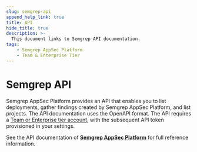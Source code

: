 ```yaml
---
slug: semgrep-api
append_help_link: true
title: API
hide_title: true
description: >-
  This document links to Semgrep API documentation.
tags:
    - Semgrep AppSec Platform
    - Team & Enterprise Tier
---
```




# Semgrep API

Semgrep AppSec Platform provides an API that enables you to list deployments, gather findings created by Semgrep AppSec Platform, and list projects. The API documentation uses the OpenAPI format. The API requires a [Team or Enterprise tier account](https://semgrep.dev/pricing/), with the subsequent API token provisioned in your settings.

See the API documentation of **[Semgrep AppSec Platform](https://semgrep.dev/api/v1/docs/)** for full reference information.
